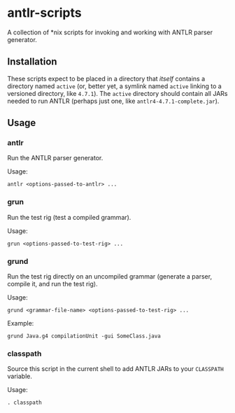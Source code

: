 # antlr-scripts
A collection of *nix scripts for invoking and working with ANTLR parser generator.

## Installation

These scripts expect to be placed in a directory that *itself* contains
a directory named `active` (or, better yet, a symlink named `active`
linking to a versioned directory, like `4.7.1`). The `active` directory
should contain all JARs needed to run ANTLR (perhaps just one, like
`antlr4-4.7.1-complete.jar`).

## Usage

### antlr
Run the ANTLR parser generator.

Usage:
```
antlr <options-passed-to-antlr> ...
```

### grun
Run the test rig (test a compiled grammar).

Usage:
```
grun <options-passed-to-test-rig> ...
```

### grund
Run the test rig directly on an uncompiled grammar (generate a parser,
compile it, and run the test rig).

Usage:
```
grund <grammar-file-name> <options-passed-to-test-rig> ...
```

Example:
```
grund Java.g4 compilationUnit -gui SomeClass.java
```

### classpath
Source this script in the current shell to add ANTLR JARs to your
`CLASSPATH` variable.

Usage:
```
. classpath
```
